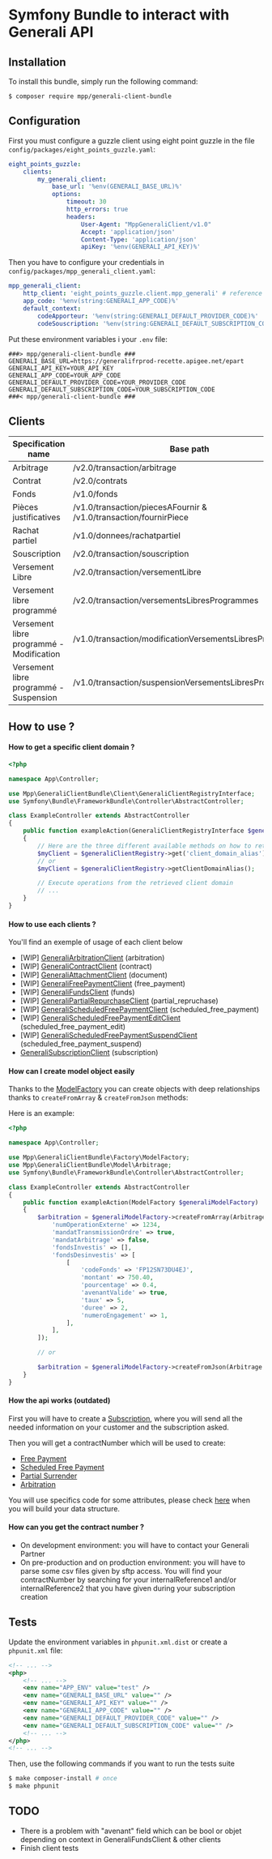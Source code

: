 Symfony Bundle to interact with Generali API
============================================

## Installation

To install this bundle, simply run the following command:
```
$ composer require mpp/generali-client-bundle
```

## Configuration

First you must configure a guzzle client using eight point guzzle in the file `config/packages/eight_points_guzzle.yaml`:

```yaml
eight_points_guzzle:
    clients:
        my_generali_client:
            base_url: '%env(GENERALI_BASE_URL)%'
            options:
                timeout: 30
                http_errors: true
                headers:
                    User-Agent: "MppGeneraliClient/v1.0"
                    Accept: 'application/json'
                    Content-Type: 'application/json'
                    apiKey: '%env(GENERALI_API_KEY)%'
```

Then you have to configure your credentials in `config/packages/mpp_generali_client.yaml`:

```yaml
mpp_generali_client:
    http_client: 'eight_points_guzzle.client.mpp_generali' # reference to guzzle client
    app_code: '%env(string:GENERALI_APP_CODE)%'
    default_context:
        codeApporteur: '%env(string:GENERALI_DEFAULT_PROVIDER_CODE)%'
        codeSouscription: '%env(string:GENERALI_DEFAULT_SUBSCRIPTION_CODE)%'
```

Put these environment variables i your ```.env``` file:

```
###> mpp/generali-client-bundle ###
GENERALI_BASE_URL=https://generalifrprod-recette.apigee.net/epart
GENERALI_API_KEY=YOUR_API_KEY
GENERALI_APP_CODE=YOUR_APP_CODE
GENERALI_DEFAULT_PROVIDER_CODE=YOUR_PROVIDER_CODE
GENERALI_DEFAULT_SUBSCRIPTION_CODE=YOUR_SUBSCRIPTION_CODE
###< mpp/generali-client-bundle ###
```

## Clients

<table>
    <thead>
        <tr>
            <th>Specification name</th>
            <th>Base path</th>
            <th>Client</th>
            <th>Client alias</th>
        </tr>
    </thead>
    <tbody>
        <tr>
            <td>Arbitrage</td>
            <td>/v2.0/transaction/arbitrage</td>
            <td><a href="./Client/GeneraliArbitrationClient.php">GeneraliArbitrationClient</a></td>
            <td>arbitration</td>
        </tr>
        <tr>
            <td>Contrat</td>
            <td>/v2.0/contrats</td>
            <td><a href="./Client/GeneraliContractClient.php">GeneraliContractClient</a></td>
            <td>contract</td>
        </tr>
        <tr>
            <td>Fonds</td>
            <td>/v1.0/fonds</td>
            <td><a href="./Client/GeneraliFundsClient.php">GeneraliFundsClient</a></td>
            <td>funds</td>
        </tr>
        <tr>
            <td>Pièces justificatives</td>
            <td>/v1.0/transaction/piecesAFournir & /v1.0/transaction/fournirPiece</td>
            <td><a href="./Client/GeneraliAttachmentClient.php">GeneraliAttachmentClient</a></td>
            <td>document</td>
        </tr>
        <tr>
            <td>Rachat partiel</td>
            <td>/v1.0/donnees/rachatpartiel</td>
            <td><a href="./Client/GeneraliPartialRepurchaseClient.php">GeneraliPartialRepurchaseClient</a></td>
            <td>partial_repruchase</td>
        </tr>
        <tr>
            <td>Souscription</td>
            <td>/v2.0/transaction/souscription</td>
            <td><a href="./Client/GeneraliSubscriptionClient.php">GeneraliSubscriptionClient</a></td>
            <td>subscription</td>
        </tr>
        <tr>
            <td>Versement Libre</td>
            <td>/v2.0/transaction/versementLibre</td>
            <td><a href="./Client/GeneraliFreePaymentClient.php">GeneraliFreePaymentClient</a></td>
            <td>free_payment</td>
        </tr>
        <tr>
            <td>Versement libre programmé</td>
            <td>/v2.0/transaction/versementsLibresProgrammes</td>
            <td><a href="./Client/GeneraliScheduledFreePaymentClient.php">GeneraliScheduledFreePaymentClient</a></td>
            <td>scheduled_free_payment</td>
        </tr>
        <tr>
            <td>Versement libre programmé - Modification</td>
            <td>/v1.0/transaction/modificationVersementsLibresProgrammes</td>
            <td><a href="./Client/GeneraliScheduledFreePaymentEditClient.php">GeneraliScheduledFreePaymentEditClient</a></td>
            <td>scheduled_free_payment_edit</td>
        </tr>
        <tr>
            <td>Versement libre programmé - Suspension</td>
            <td>/v1.0/transaction/suspensionVersementsLibresProgrammes</td>
            <td><a href="./Client/GeneraliScheduledFreePaymentSuspendClient.php">GeneraliScheduledFreePaymentSuspendClient</a></td>
            <td>scheduled_free_payment_suspend</td>
        </tr>
    </tbody>
</table>

## How to use ?

#### How to get a specific client domain ?

```php
<?php

namespace App\Controller;

use Mpp\GeneraliClientBundle\Client\GeneraliClientRegistryInterface;
use Symfony\Bundle\FrameworkBundle\Controller\AbstractController;

class ExampleController extends AbstractController
{
    public function exampleAction(GeneraliClientRegistryInterface $generaliClientRegistry)
    {
        // Here are the three different available methods on how to retrieve a client domain by its alias (choose the one you prefer)
        $myClient = $generaliClientRegistry->get('client_domain_alias');
        // or
        $myClient = $generaliClientRegistry->getClientDomainAlias();

        // Execute operations from the retrieved client domain
        // ...
    }
}
```

#### How to use each clients ?

You'll find an exemple of usage of each client below

* [WIP] [GeneraliArbitrationClient](./Resources/docs/examples/arbitration.md) (arbitration)
* [WIP] [GeneraliContractClient](./Resources/docs/examples/contract.md) (contract)
* [WIP] [GeneraliAttachmentClient](./Resources/docs/examples/document.md) (document)
* [WIP] [GeneraliFreePaymentClient](./Resources/docs/examples/free_payment.md) (free_payment)
* [WIP] [GeneraliFundsClient](./Resources/docs/examples/funds.md) (funds)
* [WIP] [GeneraliPartialRepurchaseClient](./Resources/docs/examples/partial_repruchase.md) (partial_repruchase)
* [WIP] [GeneraliScheduledFreePaymentClient](./Resources/docs/examples/scheduled_free_payment.md) (scheduled_free_payment)
* [WIP] [GeneraliScheduledFreePaymentEditClient](./Resources/docs/examples/scheduled_free_payment_edit.md) (scheduled_free_payment_edit)
* [WIP] [GeneraliScheduledFreePaymentSuspendClient](./Resources/docs/examples/scheduled_free_payment_suspend.md) (scheduled_free_payment_suspend)
* [GeneraliSubscriptionClient](./Resources/docs/examples/subscription.md) (subscription)

#### How can I create model object easily

Thanks to the [ModelFactory](./Factory/ModelFactory.php) you can create objects with deep relationships thanks to ```createFromArray``` & ```createFromJson``` methods:

Here is an example:

```php
<?php

namespace App\Controller;

use Mpp\GeneraliClientBundle\Factory\ModelFactory;
use Mpp\GeneraliClientBundle\Model\Arbitrage;
use Symfony\Bundle\FrameworkBundle\Controller\AbstractController;

class ExampleController extends AbstractController
{
    public function exampleAction(ModelFactory $generaliModelFactory)
    {
        $arbitration = $generaliModelFactory->createFromArray(Arbitrage::class, [
            'numOperationExterne' => 1234,
            'mandatTransmissionOrdre' => true,
            'mandatArbitrage' => false,
            'fondsInvestis' => [],
            'fondsDesinvestis' => [
                [
                    'codeFonds' => 'FP12SN73DU4EJ',
                    'montant' => 750.40,
                    'pourcentage' => 0.4,
                    'avenantValide' => true,
                    'taux' => 5,
                    'duree' => 2,
                    'numeroEngagement' => 1,
                ],
            ],
        ]);

        // or

        $arbitration = $generaliModelFactory->createFromJson(Arbitrage::class, file_get_contents('/path/to/arbitration.json'));
    }
}
```

#### How the api works (outdated)

First you will have to create a [Subscription](./Resources/docs/CallApi/subscription.md), where you will send all the needed information on your customer and the subscription asked.

Then you will get a contractNumber which will be used to create:
- [Free Payment](./Resources/docs/CallApi/free_payment.md)
- [Scheduled Free Payment](./Resources/docs/CallApi/scheduled_free_payment.md)
- [Partial Surrender](./Resources/docs/CallApi/partial_surrender.md)
- [Arbitration](./Resources/docs/CallApi/arbitration.md)

You will use specifics code for some attributes, please check [here](./Resources/docs/referentials.md) when you will build your data structure.

#### How can you get the contract number ?

- On development environment: you will have to contact your Generali Partner
- On pre-production and on production environment: you will have to parse some csv files given by sftp access. You will find your contractNumber by searching for your internalReference1 and/or internalReference2 that you have given during your subscription creation

## Tests

Update the environment variables in ```phpunit.xml.dist``` or create a ```phpunit.xml``` file:

```xml
<!-- ... -->
<php>
    <!-- ... -->
    <env name="APP_ENV" value="test" />
    <env name="GENERALI_BASE_URL" value="" />
    <env name="GENERALI_API_KEY" value="" />
    <env name="GENERALI_APP_CODE" value="" />
    <env name="GENERALI_DEFAULT_PROVIDER_CODE" value="" />
    <env name="GENERALI_DEFAULT_SUBSCRIPTION_CODE" value="" />
    <!-- ... -->
</php>
<!-- ... -->
```

Then, use the following commands if you want to run the tests suite

```sh
$ make composer-install # once
$ make phpunit
```

## TODO

- There is a problem with "avenant" field which can be bool or objet depending on context in GeneraliFundsClient & other clients
- Finish client tests
